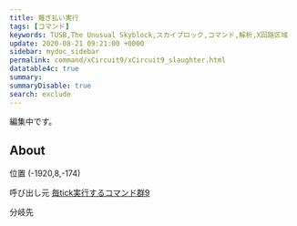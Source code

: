 ```yaml
---
title: 薙ぎ払い実行
tags: [コマンド]
keywords: TUSB,The Unusual Skyblock,スカイブロック,コマンド,解析,X回路区域
update: 2020-08-21 09:21:00 +0000
sidebar: mydoc_sidebar
permalink: command/xCircuit9/xCircuit9_slaughter.html
datatable4c: true
summary: 
summaryDisable: true
search: exclude
---
```


編集中です。

## About

<span class="tagYellow">位置</span> (-1920,8,-174)

<span class="tagBlack">呼び出し元</span> [毎tick実行するコマンド群9]({{site.baseurl}}/command/xCircuit9/xCircuit9_command.html)

<span class="tagBlue">分岐先</span>
